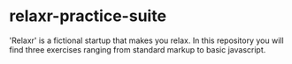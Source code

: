 # relaxr-practice-suite
'Relaxr' is a fictional startup that makes you relax. In this repository you will find three exercises ranging from standard markup to basic javascript.
